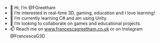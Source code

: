 - 👋 Hi, I’m @FGreetham
- 👀 I’m interested in real-time 3D, gaming, education and I love learning!
- 🌱 I’m currently learning C# and am using Unity.
- 💞️ I’m looking to collaborate on games and educational projects.
- 📫 Reach me on www.francescagreetham.co.uk or on Instagram @FrancescaG3D

<!---
FGreetham/FGreetham is a ✨ special ✨ repository because its `README.md` (this file) appears on your GitHub profile.
You can click the Preview link to take a look at your changes.
--->
